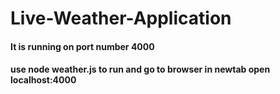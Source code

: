 # Live-Weather-Application

#### It is running on port number 4000
#### use node weather.js to run  and go to browser in newtab open localhost:4000  